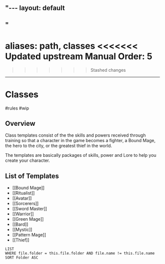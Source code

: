 "---
  layout: default
---
"
---
aliases: path, classes
<<<<<<< Updated upstream
Manual Order: 5
=======
>>>>>>> Stashed changes
---
# Classes
#rules #wip 

## Overview

Class templates consist of the the skills and powers received through training so that a character in the game becomes a fighter, a Bound Mage,  the hero to the city, or the greatest thief in the world.

The templates are basically packages of skills, power and Lore  to help you create your character.
 
 ## List of Templates 

- [[Bound Mage]]
- [[Ritualist]]
- [[Avatar]]
- [[Sorcerers]]
- [[Sword Master]]
- [[Warrior]]
- [[Green Mage]]
- [[Bard]]
- [[Mystic]]
- [[Pattern Mage]]
- [[Thief]]

```dataview
LIST
WHERE file.folder = this.file.folder AND file.name != this.file.name
SORT Folder ASC
```
